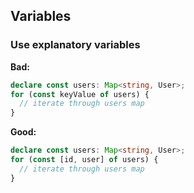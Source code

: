 ## Variables
### Use explanatory variables

**Bad:**
```ts
declare const users: Map<string, User>;
for (const keyValue of users) {
  // iterate through users map
}
```
**Good:**
```ts
declare const users: Map<string, User>;
for (const [id, user] of users) {
  // iterate through users map
}
```